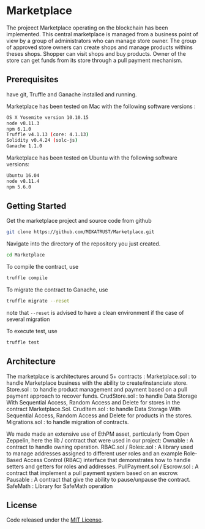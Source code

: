 # Marketplace

The projeect Marketplace operating on the blockchain has been implemented. This central marketplace is managed from a business point of view by a group of administrators who can manage store owner. The group of approved store owners can create shops and manage products withins theses shops. Shopper can visit shops and buy products. Owner of the store can get funds from its store through a pull payment mechanism.

## Prerequisites
have git, Truffle and Ganache installed and running.

Marketplace has been tested on Mac with the following software versions :
```sh
OS X Yosemite version 10.10.15
node v8.11.3
npm 6.1.0
Truffle v4.1.13 (core: 4.1.13)
Solidity v0.4.24 (solc-js)
Ganache 1.1.0
```

Marketplace has been tested on Ubuntu with the following software versions:
```sh
Ubuntu 16.04
node v8.11.4
npm 5.6.0
```

## Getting Started
Get the marketplace project and source code from github
```sh
git clone https://github.com/MIKATRUST/Marketplace.git
```

Navigate into the directory of the repository you just created.
```sh
cd Marketplace
```

To compile the contract, use
```sh
truffle compile
```
To migrate the contract to Ganache, use
```sh
truffle migrate --reset
```
note that `--reset` is advised to have a clean environment if the case of several migration

To execute test, use
```sh
truffle test
```
## Architecture
The marketplace is architectures around 5+ contracts :
Marketplace.sol : to handle Marketplace business with the ability to create/instanciate store.
Store.sol : to handle product management and payment based on a pull payment approach to recover funds.
CrudStore.sol : to handle Data Storage With Sequential Access, Random Access and Delete for stores in the contract Marketplace.Sol.
CrudItem.sol : to handle Data Storage With Sequential Access, Random Access and Delete for products in the stores.
Migrations.sol : to handle migration of contracts.

We made made an extensive use of EthPM asset, particularly from Open Zeppelin, here the lib / contract that were used in our project:
Ownable : A contract to handle owning operation.
RBAC.sol / Roles:.sol : A library used to manage addresses assigned to different user roles and an example Role-Based Access Control (RBAC) interface that demonstrates how to handle setters and getters for roles and addresses.
PullPayment.sol / Escrow.sol : A contract that implement a pull payment system based on an escrow.
Pausable : A contract that give the ability to pause/unpause the contract.
SafeMath : Library for SafeMath operation

## License
Code released under the [MIT License](https://github.com/OpenZeppelin/openzeppelin-solidity/blob/master/LICENSE).
